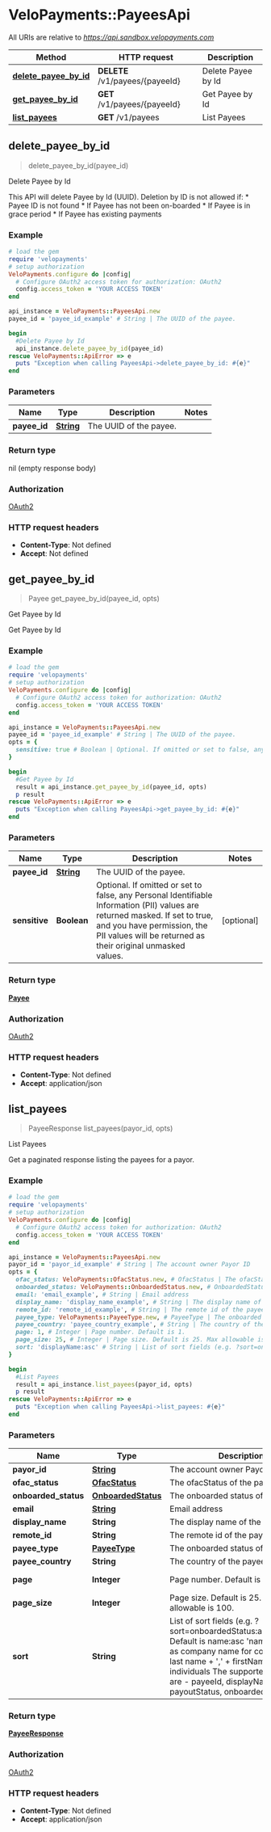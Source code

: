 # VeloPayments::PayeesApi

All URIs are relative to *https://api.sandbox.velopayments.com*

Method | HTTP request | Description
------------- | ------------- | -------------
[**delete_payee_by_id**](PayeesApi.md#delete_payee_by_id) | **DELETE** /v1/payees/{payeeId} | Delete Payee by Id
[**get_payee_by_id**](PayeesApi.md#get_payee_by_id) | **GET** /v1/payees/{payeeId} | Get Payee by Id
[**list_payees**](PayeesApi.md#list_payees) | **GET** /v1/payees | List Payees



## delete_payee_by_id

> delete_payee_by_id(payee_id)

Delete Payee by Id

This API will delete Payee by Id (UUID). Deletion by ID is not allowed if: * Payee ID is not found * If Payee has not been on-boarded * If Payee is in grace period * If Payee has existing payments 

### Example

```ruby
# load the gem
require 'velopayments'
# setup authorization
VeloPayments.configure do |config|
  # Configure OAuth2 access token for authorization: OAuth2
  config.access_token = 'YOUR ACCESS TOKEN'
end

api_instance = VeloPayments::PayeesApi.new
payee_id = 'payee_id_example' # String | The UUID of the payee.

begin
  #Delete Payee by Id
  api_instance.delete_payee_by_id(payee_id)
rescue VeloPayments::ApiError => e
  puts "Exception when calling PayeesApi->delete_payee_by_id: #{e}"
end
```

### Parameters


Name | Type | Description  | Notes
------------- | ------------- | ------------- | -------------
 **payee_id** | [**String**](.md)| The UUID of the payee. | 

### Return type

nil (empty response body)

### Authorization

[OAuth2](../README.md#OAuth2)

### HTTP request headers

- **Content-Type**: Not defined
- **Accept**: Not defined


## get_payee_by_id

> Payee get_payee_by_id(payee_id, opts)

Get Payee by Id

Get Payee by Id

### Example

```ruby
# load the gem
require 'velopayments'
# setup authorization
VeloPayments.configure do |config|
  # Configure OAuth2 access token for authorization: OAuth2
  config.access_token = 'YOUR ACCESS TOKEN'
end

api_instance = VeloPayments::PayeesApi.new
payee_id = 'payee_id_example' # String | The UUID of the payee.
opts = {
  sensitive: true # Boolean | Optional. If omitted or set to false, any Personal Identifiable Information (PII) values are returned masked. If set to true, and you have permission, the PII values will be returned as their original unmasked values. 
}

begin
  #Get Payee by Id
  result = api_instance.get_payee_by_id(payee_id, opts)
  p result
rescue VeloPayments::ApiError => e
  puts "Exception when calling PayeesApi->get_payee_by_id: #{e}"
end
```

### Parameters


Name | Type | Description  | Notes
------------- | ------------- | ------------- | -------------
 **payee_id** | [**String**](.md)| The UUID of the payee. | 
 **sensitive** | **Boolean**| Optional. If omitted or set to false, any Personal Identifiable Information (PII) values are returned masked. If set to true, and you have permission, the PII values will be returned as their original unmasked values.  | [optional] 

### Return type

[**Payee**](Payee.md)

### Authorization

[OAuth2](../README.md#OAuth2)

### HTTP request headers

- **Content-Type**: Not defined
- **Accept**: application/json


## list_payees

> PayeeResponse list_payees(payor_id, opts)

List Payees

Get a paginated response listing the payees for a payor.

### Example

```ruby
# load the gem
require 'velopayments'
# setup authorization
VeloPayments.configure do |config|
  # Configure OAuth2 access token for authorization: OAuth2
  config.access_token = 'YOUR ACCESS TOKEN'
end

api_instance = VeloPayments::PayeesApi.new
payor_id = 'payor_id_example' # String | The account owner Payor ID
opts = {
  ofac_status: VeloPayments::OfacStatus.new, # OfacStatus | The ofacStatus of the payees.
  onboarded_status: VeloPayments::OnboardedStatus.new, # OnboardedStatus | The onboarded status of the payees.
  email: 'email_example', # String | Email address
  display_name: 'display_name_example', # String | The display name of the payees.
  remote_id: 'remote_id_example', # String | The remote id of the payees.
  payee_type: VeloPayments::PayeeType.new, # PayeeType | The onboarded status of the payees.
  payee_country: 'payee_country_example', # String | The country of the payees.
  page: 1, # Integer | Page number. Default is 1.
  page_size: 25, # Integer | Page size. Default is 25. Max allowable is 100.
  sort: 'displayName:asc' # String | List of sort fields (e.g. ?sort=onboardedStatus:asc,name:asc) Default is name:asc 'name' is treated as company name for companies - last name + ',' + firstName for individuals The supported sort fields are - payeeId, displayName, payoutStatus, onboardedStatus. 
}

begin
  #List Payees
  result = api_instance.list_payees(payor_id, opts)
  p result
rescue VeloPayments::ApiError => e
  puts "Exception when calling PayeesApi->list_payees: #{e}"
end
```

### Parameters


Name | Type | Description  | Notes
------------- | ------------- | ------------- | -------------
 **payor_id** | [**String**](.md)| The account owner Payor ID | 
 **ofac_status** | [**OfacStatus**](.md)| The ofacStatus of the payees. | [optional] 
 **onboarded_status** | [**OnboardedStatus**](.md)| The onboarded status of the payees. | [optional] 
 **email** | [**String**](.md)| Email address | [optional] 
 **display_name** | **String**| The display name of the payees. | [optional] 
 **remote_id** | **String**| The remote id of the payees. | [optional] 
 **payee_type** | [**PayeeType**](.md)| The onboarded status of the payees. | [optional] 
 **payee_country** | **String**| The country of the payees. | [optional] 
 **page** | **Integer**| Page number. Default is 1. | [optional] [default to 1]
 **page_size** | **Integer**| Page size. Default is 25. Max allowable is 100. | [optional] [default to 25]
 **sort** | **String**| List of sort fields (e.g. ?sort&#x3D;onboardedStatus:asc,name:asc) Default is name:asc &#39;name&#39; is treated as company name for companies - last name + &#39;,&#39; + firstName for individuals The supported sort fields are - payeeId, displayName, payoutStatus, onboardedStatus.  | [optional] [default to &#39;displayName:asc&#39;]

### Return type

[**PayeeResponse**](PayeeResponse.md)

### Authorization

[OAuth2](../README.md#OAuth2)

### HTTP request headers

- **Content-Type**: Not defined
- **Accept**: application/json

